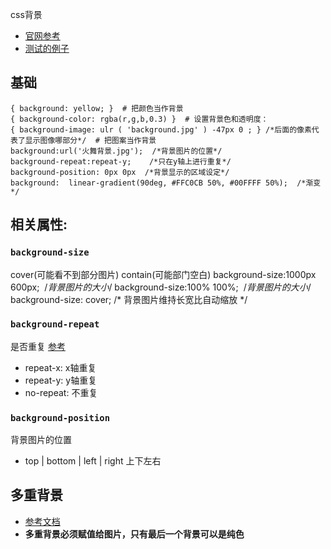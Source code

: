 css背景
* [官网参考](https://developer.mozilla.org/en-US/docs/Web/CSS/background)
* [测试的例子](./background背景.html)

## 基础
```
{ background: yellow; }  # 把颜色当作背景
{ background-color: rgba(r,g,b,0.3) }  # 设置背景色和透明度：
{ background-image: ulr ( 'background.jpg' ) -47px 0 ; } /*后面的像素代表了显示图像哪部分*/  # 把图案当作背景
background:url('火舞背景.jpg');  /*背景图片的位置*/
background-repeat:repeat-y;    /*只在y轴上进行重复*/
background-position: 0px 0px  /*背景显示的区域设定*/
background:  linear-gradient(90deg, #FFC0CB 50%, #00FFFF 50%);  /*渐变*/
```

## 相关属性:
### `background-size`
cover(可能看不到部分图片) contain(可能部门空白)
background-size:1000px 600px;  /*背景图片的大小*/
background-size:100% 100%;  /*背景图片的大小*/
background-size: cover;  /* 背景图片维持长宽比自动缩放 */

### `background-repeat`
是否重复 [参考](https://developer.mozilla.org/zh-CN/docs/Web/CSS/background-repeat)
* repeat-x: x轴重复
* repeat-y: y轴重复
* no-repeat: 不重复
### `background-position`
背景图片的位置
* top | bottom | left | right 上下左右

## 多重背景
* [参考文档](https://developer.mozilla.org/en-US/docs/Web/CSS/CSS_Backgrounds_and_Borders/Using_multiple_backgrounds)
* **多重背景必须赋值给图片，只有最后一个背景可以是纯色**
